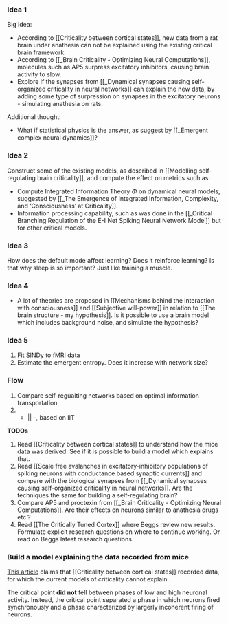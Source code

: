 ### Idea 1
Big idea:
* According to [[Criticality between cortical states]], new data from a rat brain under anathesia can not be explained using the existing critical brain framework.
* According to [[_Brain Criticality - Optimizing Neural Computations]], molecules such as AP5 surpress excitatory inhibitors, causing brain activity to slow.
* Explore if the synapses from [[_Dynamical synapses causing self-organized criticality in neural networks]] can explain the new data, by adding some type of surpression on synapses in the excitatory neurons - simulating anathesia on rats. 

Additional thought:
* What if statistical physics is the answer, as suggest by [[_Emergent complex neural dynamics]]?

### Idea 2
Construct some of the existing models, as described in [[Modelling self-regulating brain criticality]], and compute the effect on metrics such as:
* Compute Integrated Information Theory $\Phi$ on dynamical neural models, suggested by [[_The Emergence of Integrated Information, Complexity, and ‘Consciousness’ at Criticality]].
* Information processing capability, such as was done in the [[_Critical Branching Regulation of the E-I Net Spiking Neural Network Model]] but for other critical models.

### Idea 3
How does the default mode affect learning? Does it reinforce learning? Is that why sleep is so important? Just like training a muscle.

### Idea 4
* A lot of theories are proposed in [[Mechanisms behind the interaction with consciousness]] and [[Subjective will-power]] in relation to [[The brain structure - my hypothesis]]. Is it possible to use a brain model which includes background noise, and simulate the hypothesis?

### Idea 5
1. Fit SINDy to fMRI data
2. Estimate the emergent entropy. Does it increase with network size?

### Flow
1. Compare self-regualting networks based on optimal information transportation
2. - || -, based on IIT




**TODOs**
1. Read [[Criticality between cortical states]] to understand how the mice data was derived. See if it is possible to build a model which explains that.
2. Read [[Scale free avalanches in excitatory-inhibitory populations of spiking neurons with conductance based synaptic currents]] and compare with the biological synapses from [[_Dynamical synapses causing self-organized criticality in neural networks]]. Are the techniques the same for building a self-regulating brain?
3. Compare AP5 and proctexin from [[_Brain Criticality - Optimizing Neural Computations]]. Are their effects on neurons similar to anathesia drugs etc.?
4. Read [[The Critically Tuned Cortex]] where Beggs review new results. Formulate explicit research questions on where to continue working. Or read on Beggs latest research questions.

### Build a model explaining the data recorded from mice
[This article](https://www.quantamagazine.org/do-brains-operate-at-a-tipping-point-new-clues-and-complications-20190610/) claims that [[Criticality between cortical states]] recorded data, for which the current models of criticality cannot explain.

The critical point **did not** fell between phases of low and high neuronal activity. Instead, the critical point separated a phase in which neurons fired synchronously and a phase characterized by largerly incoherent firing of neurons.

